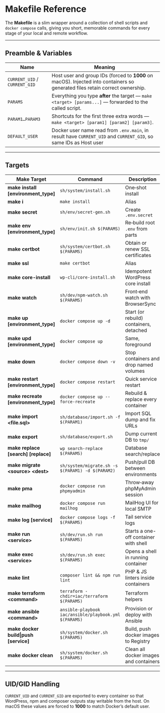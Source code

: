 # Makefile Reference

The **Makefile** is a slim wrapper around a collection of shell scripts and `docker compose` calls, giving you short, memorable commands for every stage of your local and remote workflow.

---

## Preamble & Variables

| Name                          | Meaning                                                                                                                      |
|-------------------------------|------------------------------------------------------------------------------------------------------------------------------|
| `CURRENT_UID` / `CURRENT_GID` | Host user and group IDs (forced to **1000** on macOS). Injected into containers so generated files retain correct ownership. |
| `PARAMS`                      | Everything you type **after** the target — `make <target> [params...]` — forwarded to the called script.                     |
| `PARAM1…PARAM3`               | Shortcuts for the first three extra words — `make <target> [param1] [param2] [param3]`.                                      |
| `DEFAULT_USER`                | Docker user name read from `.env.main`, in result have `CURRENT_UID` and `CURRENT_GID`, so same IDs as Host user             |

---

## Targets

| Make Target                              | Command                                               | Description                             |
|------------------------------------------|-------------------------------------------------------|-----------------------------------------|
| **make install \[environment\_type]**    | `sh/system/install.sh`                                | One‑shot install                        |
| **make i**                               | `make install`                                        | Alias                                   |
| **make secret**                          | `sh/env/secret-gen.sh`                                | Create `.env.secret`                    |
| **make env \[environment\_type]**        | `sh/env/init.sh $(PARAMS)`                            | Re‑build root `.env` from parts         |
| **make certbot**                         | `sh/system/certbot.sh $(PARAMS)`                      | Obtain or renew SSL certificates        |
| **make ssl**                             | `make certbot`                                        | Alias                                   |
| **make core-install**                    | `wp-cli/core-install.sh`                              | Idempotent WordPress core install       |
| **make watch**                           | `sh/dev/npm-watch.sh $(PARAMS)`                       | Front‑end watch with BrowserSync        |
| **make up \[environment\_type]**         | `docker compose up -d`                                | Start (or rebuild) containers, detached |
| **make upd \[environment\_type]**        | `docker compose up`                                   | Same, foreground                        |
| **make down**                            | `docker compose down -v`                              | Stop containers and drop named volumes  |
| **make restart \[environment\_type]**    | `docker compose restart`                              | Quick service restart                   |
| **make recreate \[environment\_type]**   | `docker compose up --force-recreate`                  | Rebuild & replace every container       |
| **make import \<file.sql>**              | `sh/database/import.sh -f $(PARAM1)`                  | Import SQL dump and fix URLs            |
| **make export**                          | `sh/database/export.sh`                               | Dump current DB to `tmp/`               |
| **make replace \[search] \[replace]**    | `wp search-replace $(PARAMS)`                         | Database search/replace                 |
| **make migrate \<source\> \<dest\>**     | `sh/system/migrate.sh -s $(PARAM1) -d $(PARAM2)`      | Push/pull DB between environments       |
| **make pma**                             | `docker compose run phpmyadmin`                       | Throw‑away phpMyAdmin session           |
| **make mailhog**                         | `docker compose run mailhog`                          | MailHog UI for local SMTP               |
| **make log \[service]**                  | `docker compose logs -f $(PARAMS)`                    | Tail service logs                       |
| **make run \<service\>**                 | `sh/dev/run.sh run $(PARAMS)`                         | Starts a one-off container with shell   |
| **make exec \<service\>**                | `sh/dev/run.sh exec $(PARAMS)`                        | Opens a shell in running container      |
| **make lint**                            | `composer lint && npm run lint`                       | PHP & JS linters inside containers      |
| **make terraform \<command\>**           | `terraform -chdir=iac/terraform $(PARAMS)`            | Terraform helpers                       |
| **make ansible \<command\>**             | `ansible-playbook iac/ansible/playbook.yml $(PARAMS)` | Provision or deploy with Ansible        |
| **make docker build\|push \[service\]**  | `sh/system/docker.sh $(PARAMS)`                       | Build, push docker images to Registry   |
| **make docker clean**                    | `sh/system/docker.sh $(PARAMS)`                       | Clean all docker images and containers  |

---

## UID/GID Handling

`CURRENT_UID` and `CURRENT_GID` are exported to every container so that WordPress, npm and composer outputs stay writable from the host. On macOS these values are forced to **1000** to match Docker’s default user.


